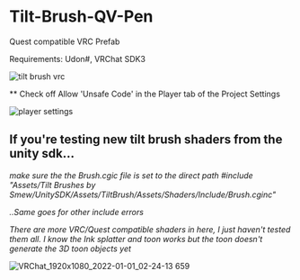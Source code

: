 # Tilt-Brush-QV-Pen
Quest compatible VRC Prefab

Requirements: Udon#, VRChat SDK3

![tilt brush vrc](https://user-images.githubusercontent.com/93958928/147859838-33bf47ad-c2dd-45b9-86ff-62b5f7acf142.gif)


 ** Check off Allow 'Unsafe Code' in the Player tab of the Project Settings

![player settings](https://user-images.githubusercontent.com/93958928/147859545-5fe32b22-21ef-440e-82a9-e13523fb6cbb.PNG)
<h2> <b>If you're testing new tilt brush shaders from the unity sdk...</b></h2>
<i>
make sure the the Brush.cgic file is set to the direct path
#include "Assets/Tilt Brushes by Smew/UnitySDK/Assets/TiltBrush/Assets/Shaders/Include/Brush.cginc"

..Same goes for other include errors
  
There are more VRC/Quest compatible shaders in here, I just haven't tested them all. I know the Ink splatter and toon works 
but the toon doesn't generate the 3D toon objects yet
 

</i>

![VRChat_1920x1080_2022-01-01_02-24-13 659](https://user-images.githubusercontent.com/93958928/147859577-f3d01a11-a4c2-4adf-ab95-df3d3eb74314.png)

